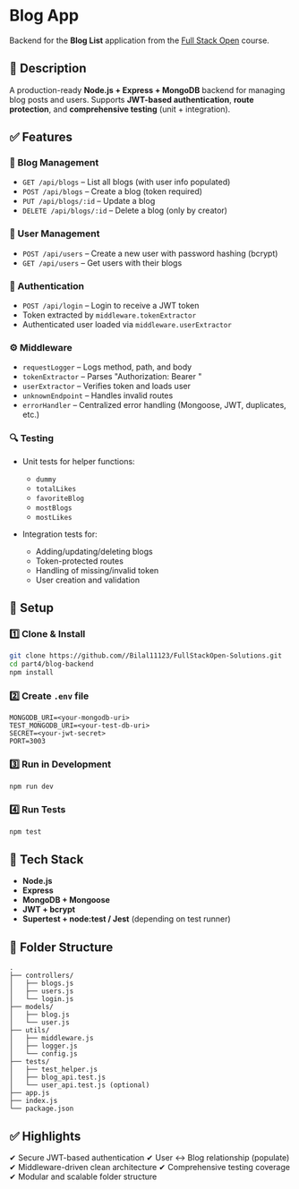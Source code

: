 # Blog App

Backend for the **Blog List** application from the [Full Stack Open](https://fullstackopen.com/en/) course.

## 📌 Description

A production-ready **Node.js + Express + MongoDB** backend for managing blog posts and users.
Supports **JWT-based authentication**, **route protection**, and **comprehensive testing** (unit + integration).

## ✅ Features

### 📝 Blog Management

* `GET /api/blogs` – List all blogs (with user info populated)
* `POST /api/blogs` – Create a blog (token required)
* `PUT /api/blogs/:id` – Update a blog
* `DELETE /api/blogs/:id` – Delete a blog (only by creator)

### 👤 User Management

* `POST /api/users` – Create a new user with password hashing (bcrypt)
* `GET /api/users` – Get users with their blogs

### 🔐 Authentication

* `POST /api/login` – Login to receive a JWT token
* Token extracted by `middleware.tokenExtractor`
* Authenticated user loaded via `middleware.userExtractor`

### ⚙️ Middleware

* `requestLogger` – Logs method, path, and body
* `tokenExtractor` – Parses "Authorization: Bearer <token>"
* `userExtractor` – Verifies token and loads user
* `unknownEndpoint` – Handles invalid routes
* `errorHandler` – Centralized error handling (Mongoose, JWT, duplicates, etc.)

### 🔍 Testing

* Unit tests for helper functions:

  * `dummy`
  * `totalLikes`
  * `favoriteBlog`
  * `mostBlogs`
  * `mostLikes`
* Integration tests for:

  * Adding/updating/deleting blogs
  * Token-protected routes
  * Handling of missing/invalid token
  * User creation and validation

## 🚀 Setup

### 1️⃣ Clone & Install

```bash
git clone https://github.com//Bilal11123/FullStackOpen-Solutions.git
cd part4/blog-backend
npm install
```

### 2️⃣ Create `.env` file

```
MONGODB_URI=<your-mongodb-uri>
TEST_MONGODB_URI=<your-test-db-uri>
SECRET=<your-jwt-secret>
PORT=3003
```

### 3️⃣ Run in Development

```bash
npm run dev
```

### 4️⃣ Run Tests

```bash
npm test
```

## 🧰 Tech Stack

* **Node.js**
* **Express**
* **MongoDB + Mongoose**
* **JWT + bcrypt**
* **Supertest + node:test / Jest** (depending on test runner)

## 📁 Folder Structure

```
.
├── controllers/
│   ├── blogs.js
│   ├── users.js
│   └── login.js
├── models/
│   ├── blog.js
│   └── user.js
├── utils/
│   ├── middleware.js
│   ├── logger.js
│   └── config.js
├── tests/
│   ├── test_helper.js
│   ├── blog_api.test.js
│   └── user_api.test.js (optional)
├── app.js
├── index.js
└── package.json
```

## ✅ Highlights

✔ Secure JWT-based authentication
✔ User ↔ Blog relationship (populate)
✔ Middleware-driven clean architecture
✔ Comprehensive testing coverage
✔ Modular and scalable folder structure
